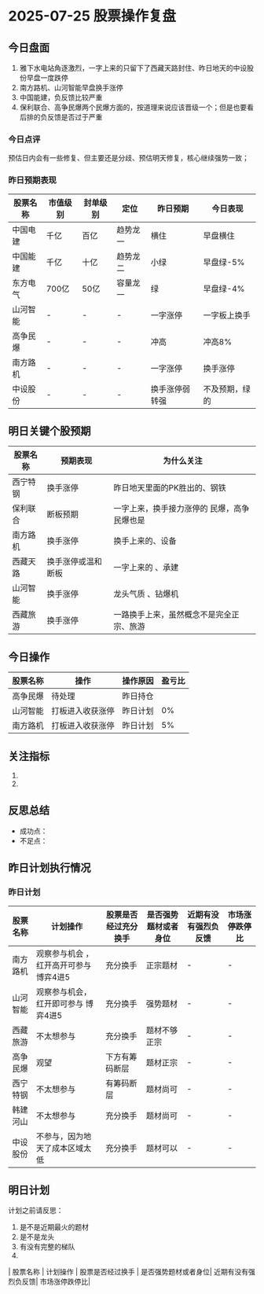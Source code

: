 # 2025-07-25 股票操作复盘

## 今日盘面
1. 雅下水电站角逐激烈，一字上来的只留下了西藏天路封住、昨日地天的中设股份早盘一度跌停
2. 南方路机、山河智能早盘换手涨停
3. 中国能建，负反馈比较严重
4. 保利联合、高争民爆两个民爆方面的，按道理来说应该晋级一个；但是也要看后排的负反馈是否过于严重
### 今日点评
预估日内会有一些修复、但主要还是分歧、预估明天修复，核心继续强势一致；
### 昨日预期表现

| 股票名称 | 市值级别 | 封单级别 | 定位 | 昨日预期 | 今日表现 |
|---------|----------|----------|------|----------|----------|
| 中国电建 | 千亿 | 百亿 | 趋势龙一 | 横住 | 早盘横住 |
| 中国能建 | 千亿 | 十亿 | 趋势龙二 | 小绿 | 早盘绿-5% |
| 东方电气 | 700亿 | 50亿 | 容量龙一 | 绿 | 早盘绿-4% |
| 山河智能 | - | - | - | 一字涨停 | 一字板上换手 |
| 高争民爆 | - | - | - | 冲高 | 冲高8% |
| 南方路机 | - | - | - | 一字涨停 | 换手涨停 |
| 中设股份 | - | - | - | 换手涨停弱转强 | 不及预期，绿的 |

## 明日关键个股预期
| 股票名称 | 预期表现 | 为什么关注
|---------|----------|----------|
| 西宁特钢 | 换手涨停 | 昨日地天里面的PK胜出的、钢铁 |
| 保利联合 | 断板预期 | 一字上来，换手接力涨停的 民爆，高争民爆也是|
| 南方路机 | 换手涨停 | 换手上来的、设备 |
| 西藏天路 | 换手涨停或温和断板 | 一字上来的 、承建|
| 山河智能 | 换手涨停 | 龙头气质 、钻爆机|
| 西藏旅游 | 换手涨停 | 一路换手上来，虽然概念不是完全正宗、旅游 |

## 今日操作

| 股票名称 | 操作 | 操作原因 | 盈亏比 |
|---------|------|----------|--------|
| 高争民爆 | 待处理 | 昨日持仓 |  |
| 山河智能 | 打板进入收获涨停 | 昨日计划 | 0% |
| 南方路机 | 打板进入收获涨停 | 昨日计划 | 5% |

## 关注指标
1. 
2. 

## 反思总结
- 成功点：
- 不足点：

## 昨日计划执行情况
### 昨日计划

| 股票名称 | 计划操作 | 股票是否经过充分换手 | 是否强势题材或者身位| 近期有没有强烈负反馈| 市场涨停跌停比|
|---------|----------|----------|----------|----------|----------|
| 南方路机 | 观察参与机会 ，红开高开可参与博弈4进5| 充分换手| 正宗题材|-|-|
| 山河智能 | 观察参与机会，红开即可参与 博弈4进5|充分换手|强势题材|-|-|
| 西藏旅游 | 不太想参与| 充分换手 | 题材不够正宗 |-|-| 
| 高争民爆 | 观望 | 下方有筹码断层| 题材正宗 |-|-|
|西宁特钢| 不太想参与|有筹码断层|题材尚可|-|-|
|韩建河山|不太想参与|充分换手|题材尚可|-|-|
|中设股份|不参与，因为地天了成本区域太低| 充分换手|题材可以|-|-|

## 明日计划
计划之前请反思：
1. 是不是近期最火的题材
2. 是不是龙头
3. 有没有完整的梯队
4. 
| 股票名称 | 计划操作 | 股票是否经过换手 | 是否强势题材或者身位| 近期有没有强烈负反馈| 市场涨停跌停比|
